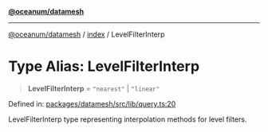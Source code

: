 [**@oceanum/datamesh**](../../README.md)

***

[@oceanum/datamesh](../../README.md) / [index](../README.md) / LevelFilterInterp

# Type Alias: LevelFilterInterp

> **LevelFilterInterp** = `"nearest"` \| `"linear"`

Defined in: [packages/datamesh/src/lib/query.ts:20](https://github.com/oceanum-io/oceanum-js/blob/3690a65f9299651d3a3a5e315b93a4a92e341aa0/packages/datamesh/src/lib/query.ts#L20)

LevelFilterInterp type representing interpolation methods for level filters.
